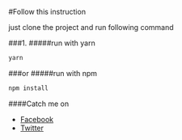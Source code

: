 #Follow this instruction

just clone the project and run following command

###1.
#####run with yarn

```sh
yarn
```

###or
#####run with npm

```sh
npm install
```

####Catch me on

- [Facebook](https://facebook.com/mehedisarkar2k)
- [Twitter](https://twitter.com/mehedisarkar2k)
